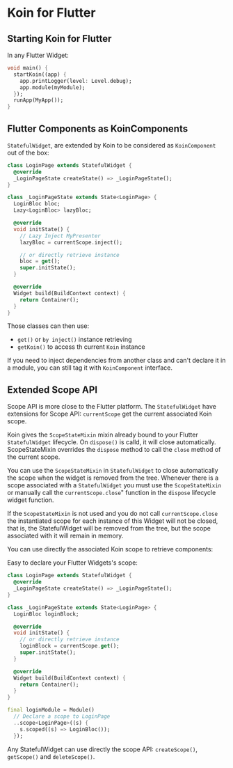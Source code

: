 # Koin for Flutter

## Starting Koin for Flutter

In any Flutter Widget:

```dart
void main() {
  startKoin((app) {
    app.printLogger(level: Level.debug);
    app.module(myModule);
  });
  runApp(MyApp());
}
```

## Flutter Components as KoinComponents

`StatefulWidget`, are extended by Koin to be considered as `KoinComponent` out of the box:

```dart
class LoginPage extends StatefulWidget {
  @override
  _LoginPageState createState() => _LoginPageState();
}

class _LoginPageState extends State<LoginPage> {
  LoginBloc bloc;
  Lazy<LoginBloc> lazyBloc;

  @override
  void initState() {
    // Lazy Inject MyPresenter
    lazyBloc = currentScope.inject();

    // or directly retrieve instance
    bloc = get();
    super.initState();
  }

  @override
  Widget build(BuildContext context) {
    return Container();
  }
}
```

Those classes can then use:

* `get()` or `by inject()` instance retrieving
* `getKoin()` to access th current `Koin` instance

If you need to inject dependencies from another class and can't declare it in a module, you can still tag it with `KoinComponent` interface.

## Extended Scope API 

Scope API is more close to the Flutter platform. The `StatefulWidget`  have extensions for Scope API: `currentScope` get the current associated Koin scope. 

Koin gives the `ScopeStateMixin` mixin already bound to your Flutter `StatefulWidget` lifecycle. On `dispose()` is calld, it will close automatically. ScopeStateMixin overrides the `dispose` method to call the `close` method of the current scope.

You can use the `ScopeStateMixin` in `StatefulWidget` to close automatically the scope when the widget is removed from the tree. Whenever there is a scope associated with a `StatefulWidget` you must use the `ScopeStateMixin` or manually call the `currentScope.close`" function in the `dispose` lifecycle widget function.

If the `ScopeStateMixin` is not used and you do not call `currentScope.close` the instantiated scope for each instance of this Widget will not be closed, that is, the StatefulWidget will be removed from the tree, but the scope associated with it will remain in memory.

You can use directly the associated Koin scope to retrieve components:

Easy to declare your Flutter Widgets's scope:


```dart
class LoginPage extends StatefulWidget {
  @override
  _LoginPageState createState() => _LoginPageState();
}

class _LoginPageState extends State<LoginPage> {
  LoginBloc loginBlock;

  @override
  void initState() {
    // or directly retrieve instance
    loginBlock = currentScope.get();
    super.initState();
  }

  @override
  Widget build(BuildContext context) {
    return Container();
  }
}
```

```dart
final loginModule = Module()
  // Declare a scope to LoginPage
  ..scope<LoginPage>((s) {
    s.scoped((s) => LoginBloc());
  });
```


Any StatefulWidget can use directly the scope API: `createScope()`, `getScope()` and `deleteScope()`.


